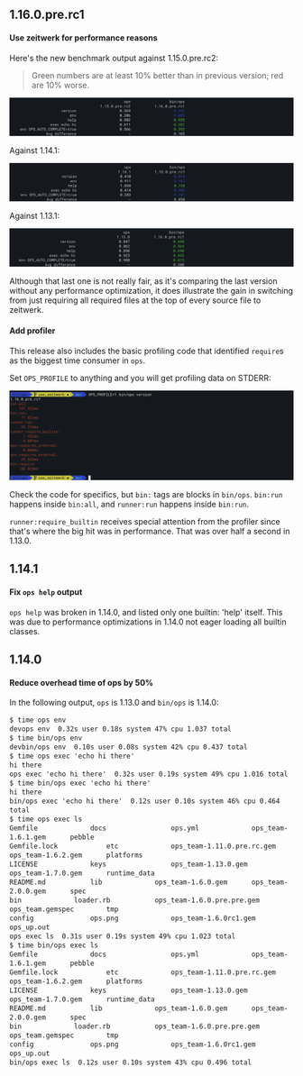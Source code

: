 ## 1.16.0.pre.rc1

#### Use zeitwerk for performance reasons

Here's the new benchmark output against 1.15.0.pre.rc2:

> Green numbers are at least 10% better than in previous version; red are 10% worse.

![](benchmark/bench_1.15_vs_1.16.png)

Against 1.14.1:

![](benchmark/bench_1.14_vs_1.16.png)

Against 1.13.1:

![](benchmark/bench_1.13_vs_1.16.png)

Although that last one is not really fair, as it's comparing the last version without any performance optimization, it does illustrate the gain in switching from just requiring all required files at the top of every source file to zeitwerk.

#### Add profiler

This release also includes the basic profiling code that identified `require`s as the biggest time consumer in `ops`.

Set `OPS_PROFILE` to anything and you will get profiling data on STDERR:

![](changes/profiler.png)

Check the code for specifics, but `bin:` tags are blocks in `bin/ops`. `bin:run` happens inside `bin:all`, and `runner:run` happens inside `bin:run`.

`runner:require_builtin` receives special attention from the profiler since that's where the big hit was in performance. That was over half a second in 1.13.0.

## 1.14.1

#### Fix `ops help` output

`ops help` was broken in 1.14.0, and listed only one builtin: 'help' itself. This was due to performance optimizations in 1.14.0 not eager loading all builtin classes.

## 1.14.0

#### Reduce overhead time of ops by 50%

In the following output, `ops` is 1.13.0 and `bin/ops` is 1.14.0:

```shell
$ time ops env
devops env  0.32s user 0.18s system 47% cpu 1.037 total
$ time bin/ops env
devbin/ops env  0.10s user 0.08s system 42% cpu 0.437 total
$ time ops exec 'echo hi there'
hi there
ops exec 'echo hi there'  0.32s user 0.19s system 49% cpu 1.016 total
$ time bin/ops exec 'echo hi there'
hi there
bin/ops exec 'echo hi there'  0.12s user 0.10s system 46% cpu 0.464 total
$ time ops exec ls
Gemfile				docs				ops.yml				ops_team-1.6.1.gem		pebble
Gemfile.lock			etc				ops_team-1.11.0.pre.rc.gem	ops_team-1.6.2.gem		platforms
LICENSE				keys				ops_team-1.13.0.gem		ops_team-1.7.0.gem		runtime_data
README.md			lib				ops_team-1.6.0.gem		ops_team-2.0.0.gem		spec
bin				loader.rb			ops_team-1.6.0.pre.pre.gem	ops_team.gemspec		tmp
config				ops.png				ops_team-1.6.0rc1.gem		ops_up.out
ops exec ls  0.31s user 0.19s system 49% cpu 1.023 total
$ time bin/ops exec ls
Gemfile				docs				ops.yml				ops_team-1.6.1.gem		pebble
Gemfile.lock			etc				ops_team-1.11.0.pre.rc.gem	ops_team-1.6.2.gem		platforms
LICENSE				keys				ops_team-1.13.0.gem		ops_team-1.7.0.gem		runtime_data
README.md			lib				ops_team-1.6.0.gem		ops_team-2.0.0.gem		spec
bin				loader.rb			ops_team-1.6.0.pre.pre.gem	ops_team.gemspec		tmp
config				ops.png				ops_team-1.6.0rc1.gem		ops_up.out
bin/ops exec ls  0.12s user 0.10s system 43% cpu 0.496 total
```
